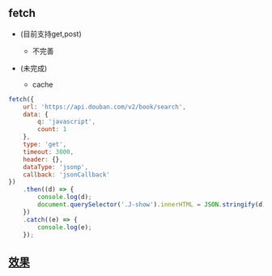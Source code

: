 ## fetch

- (目前支持get,post)
 	+ 不完善

- (未完成)
	+ cache

```js
fetch({
	url: 'https://api.douban.com/v2/book/search',
	data: {
		q: 'javascript',
		count: 1
	},
	type: 'get',
	timeout: 3000,
	header: {},
	dataType: 'jsonp',
	callback: 'jsonCallback'
})
	.then((d) => {
		console.log(d);
		document.querySelector('.J-show').innerHTML = JSON.stringify(d);
	})
	.catch((e) => {
		console.log(e);
	});
```

## [效果](https://zyxpz.github.io/mido-h5-cp/dist/web/fetch/Basic)